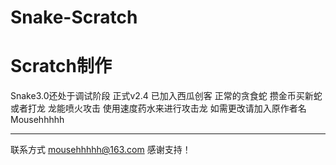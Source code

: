 # Snake-Scratch
# Scratch制作
Snake3.0还处于调试阶段
正式v2.4
已加入西瓜创客
正常的贪食蛇
攒金币买新蛇或者打龙
龙能喷火攻击
使用速度药水来进行攻击龙
如需更改请加入原作者名 Mousehhhhh
***
联系方式 mousehhhhh@163.com
感谢支持！

